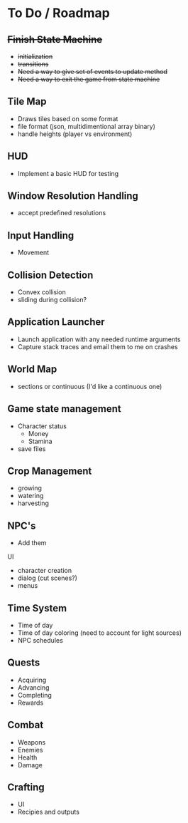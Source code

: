 To Do / Roadmap
===

~~Finish State Machine~~
---
 - ~~initialization~~
 - ~~transitions~~
 - ~~Need a way to give set of events to update method~~
 - ~~Need a way to exit the game from state machine~~

Tile Map
---
 - Draws tiles based on some format
 - file format (json, multidimentional array binary)
 - handle heights (player vs environment)

HUD
---
 - Implement a basic HUD for testing

Window Resolution Handling
---
 - accept predefined resolutions

 Input Handling
---
 - Movement

Collision Detection
---
 - Convex collision
 - sliding during collision?

Application Launcher
---
- Launch application with any needed runtime arguments
- Capture stack traces and email them to me on crashes

World Map
---
 - sections or continuous (I'd like a continuous one)

Game state management
---
 - Character status
   - Money
   - Stamina
 - save files

Crop Management
---
- growing
- watering
- harvesting

NPC's
---
 - Add them

UI
 - character creation
 - dialog (cut scenes?)
 - menus

Time System
---
 - Time of day
 - Time of day coloring (need to account for light sources)
 - NPC schedules

Quests
---
- Acquiring
- Advancing
- Completing
- Rewards

Combat
---
- Weapons
- Enemies
- Health
- Damage

Crafting
---
- UI
- Recipies and outputs
